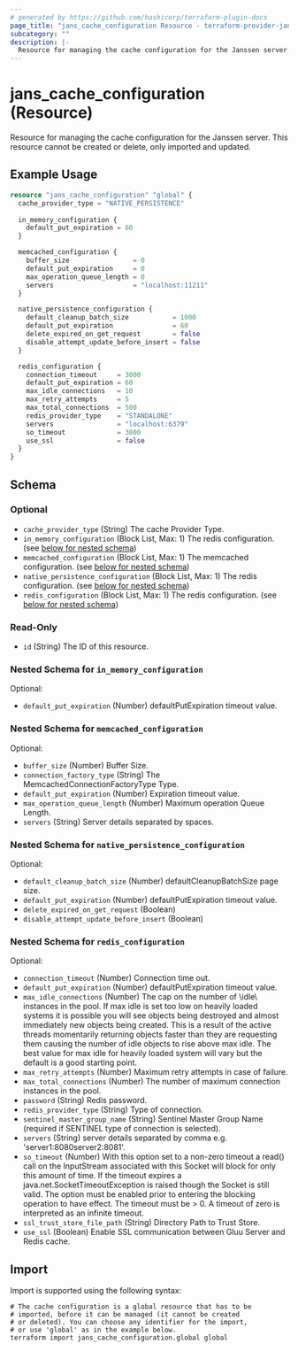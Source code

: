 ```yaml
---
# generated by https://github.com/hashicorp/terraform-plugin-docs
page_title: "jans_cache_configuration Resource - terraform-provider-jans"
subcategory: ""
description: |-
  Resource for managing the cache configuration for the Janssen server. This resource cannot be created or delete, only imported and updated.
---
```


# jans_cache_configuration (Resource)

Resource for managing the cache configuration for the Janssen server. This resource cannot be created or delete, only imported and updated.

## Example Usage

```terraform
resource "jans_cache_configuration" "global" {
  cache_provider_type = "NATIVE_PERSISTENCE"
  
  in_memory_configuration {
    default_put_expiration = 60
  }

  memcached_configuration {
    buffer_size                = 0
    default_put_expiration     = 0
    max_operation_queue_length = 0
    servers                    = "localhost:11211"
  }

  native_persistence_configuration {
    default_cleanup_batch_size           = 1000
    default_put_expiration               = 60
    delete_expired_on_get_request        = false
    disable_attempt_update_before_insert = false
  }

  redis_configuration {
    connection_timeout     = 3000
    default_put_expiration = 60
    max_idle_connections   = 10
    max_retry_attempts     = 5
    max_total_connections  = 500
    redis_provider_type    = "STANDALONE"
    servers                = "localhost:6379"
    so_timeout             = 3000
    use_ssl                = false
  }
}
```

<!-- schema generated by tfplugindocs -->
## Schema

### Optional

- `cache_provider_type` (String) The cache Provider Type.
- `in_memory_configuration` (Block List, Max: 1) The redis configuration. (see [below for nested schema](#nestedblock--in_memory_configuration))
- `memcached_configuration` (Block List, Max: 1) The memcached configuration. (see [below for nested schema](#nestedblock--memcached_configuration))
- `native_persistence_configuration` (Block List, Max: 1) The redis configuration. (see [below for nested schema](#nestedblock--native_persistence_configuration))
- `redis_configuration` (Block List, Max: 1) The redis configuration. (see [below for nested schema](#nestedblock--redis_configuration))

### Read-Only

- `id` (String) The ID of this resource.

<a id="nestedblock--in_memory_configuration"></a>
### Nested Schema for `in_memory_configuration`

Optional:

- `default_put_expiration` (Number) defaultPutExpiration timeout value.


<a id="nestedblock--memcached_configuration"></a>
### Nested Schema for `memcached_configuration`

Optional:

- `buffer_size` (Number) Buffer Size.
- `connection_factory_type` (String) The MemcachedConnectionFactoryType Type.
- `default_put_expiration` (Number) Expiration timeout value.
- `max_operation_queue_length` (Number) Maximum operation Queue Length.
- `servers` (String) Server details separated by spaces.


<a id="nestedblock--native_persistence_configuration"></a>
### Nested Schema for `native_persistence_configuration`

Optional:

- `default_cleanup_batch_size` (Number) defaultCleanupBatchSize page size.
- `default_put_expiration` (Number) defaultPutExpiration timeout value.
- `delete_expired_on_get_request` (Boolean)
- `disable_attempt_update_before_insert` (Boolean)


<a id="nestedblock--redis_configuration"></a>
### Nested Schema for `redis_configuration`

Optional:

- `connection_timeout` (Number) Connection time out.
- `default_put_expiration` (Number) defaultPutExpiration timeout value.
- `max_idle_connections` (Number) The cap on the number of \idle\ instances in the pool. If max idle is set too low on heavily 
						loaded systems it is possible you will see objects being destroyed and almost immediately new objects 
						being created. This is a result of the active threads momentarily returning objects faster than they 
						are requesting them causing the number of idle objects to rise above max idle. The best value for max 
						idle for heavily loaded system will vary but the default is a good starting point.
- `max_retry_attempts` (Number) Maximum retry attempts in case of failure.
- `max_total_connections` (Number) The number of maximum connection instances in the pool.
- `password` (String) Redis password.
- `redis_provider_type` (String) Type of connection.
- `sentinel_master_group_name` (String) Sentinel Master Group Name (required if SENTINEL type of connection is selected).
- `servers` (String) server details separated by comma e.g. 'server1:8080server2:8081'.
- `so_timeout` (Number) With this option set to a non-zero timeout a read() call on the InputStream associated 
						with this Socket will block for only this amount of time. If the timeout expires a 
						java.net.SocketTimeoutException is raised though the Socket is still valid. The option must be 
						enabled prior to entering the blocking operation to have effect. The timeout must be > 0. A timeout 
						of zero is interpreted as an infinite timeout.
- `ssl_trust_store_file_path` (String) Directory Path to Trust Store.
- `use_ssl` (Boolean) Enable SSL communication between Gluu Server and Redis cache.

## Import

Import is supported using the following syntax:

```shell
# The cache configuration is a global resource that has to be
# imported, before it can be managed (it cannot be created 
# or deleted). You can choose any identifier for the import,
# or use 'global' as in the example below.
terraform import jans_cache_configuration.global global
```
